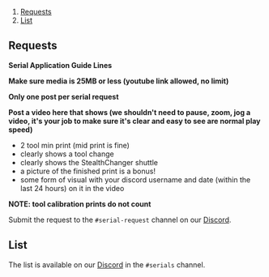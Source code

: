 1. [Requests](#requests)
2. [List](#list)

## Requests

**Serial Application Guide Lines**

**Make sure media is 25MB or less (youtube link allowed, no limit)**

**Only one post per serial request**

**Post a video here that shows (we shouldn't need to pause, zoom, jog a video, it's your job to make sure it's clear and easy to see are normal play speed)**

* 2 tool min print (mid print is fine)
* clearly shows a tool change
* clearly shows the StealthChanger shuttle
* a picture of the finished print is a bonus!
* some form of visual with your discord username and date (within the last 24 hours) on it in the video

**NOTE: tool calibration prints do not count**

Submit the request to the `#serial-request` channel on our [Discord](https://discord.gg/jJs73c6vSc).


## List

The list is available on our [Discord](https://discord.gg/jJs73c6vSc) in the `#serials` channel.
